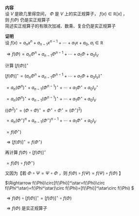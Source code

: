 **内容**  
设 $V$ 是欧几里得空间， $\Phi$ 是 $V$ 上的实正规算子， $f(x)\in\mathbb{R}[x]$ ，  
则 $f(\Phi)$ 仍是实正规算子  
简述实正规算子的有限次加减、数乘、复合仍是实正规算子  
  
**证明**  
设 $f(x)=a_nx^n+a_{n-1}x^{n-1}+\cdots+a_1x+a_0,\ a_i\in\mathbb R$   
  
 $\Rightarrow f(\Phi)=a_n\Phi^n+a_{n-1}\Phi^{n-1}+\cdots+a_1\Phi+a_0I_V$   
  
计算  $[f(\Phi)]^\star$   
  
 $[f(\Phi)]^\star=\left(a_n\Phi^n+a_{n-1}\Phi^{n-1}+\cdots+a_1\Phi+a_0I_V\right)^\star$   
  
 $=a_n(\Phi^n)^\star+a_{n-1}(\Phi^{n-1})^\star+\cdots+a_1\Phi^\star+a_0I_V^\star$   
  
 $=a_n(\Phi^n)^\star+a_{n-1}(\Phi^{n-1})^\star+\cdots+a_1\Phi^\star+a_0I_V$   
  
 $\left((\Phi^2)^\star=(\Phi\circ\Phi)^\star=\Phi^\star\circ\Phi^\star=(\Phi^\star)^2\right)$   
  
 $=a_n(\Phi^\star)^n+a_{n-1}(\Phi^\star)^{n-1}+\cdots+a_1\Phi^\star+a_0I_V$   
  
 $=f(\Phi^\star)$   
  
 $\Rightarrow [f(\Phi)]^\star=f(\Phi^\star)$   
  
再计算  $f(\Phi)\circ[f(\Phi)]^\star$   
  
 $=f(\Phi)\circ f(\Phi^\star)$   
  
又因为【若 $\Phi\circ\Psi=\Psi\circ\Phi$ ，则 $f(\Phi)\circ f(\Psi)=f(\Psi)\circ f(\Phi)$ 】  
  
 $\Rightarrow f(\Phi)\circ[f(\Phi)]^\star=f(\Phi)\circ f(\Phi^\star)=f(\Phi^\star)\circ f(\Phi)=[f(\Phi)]^\star\circ f(\Phi) $   
  
 $\Rightarrow f(\Phi)\circ[f(\Phi)]^\star=[f(\Phi)]^\star\circ f(\Phi)$   
  
 $\Rightarrow f(\Phi)$ 是实正规算子  
